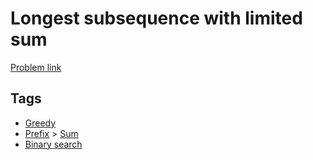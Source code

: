 # Longest subsequence with limited sum

[Problem link](https://leetcode.com/problems/longest-subsequence-with-limited-sum/)

## Tags

* [Greedy](/README.md#Greedy)
* [Prefix](/README.md#Prefix) > [Sum](/README.md#Prefix-Sum)
* [Binary search](/README.md#Binary_search)
